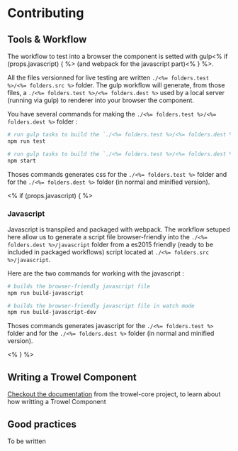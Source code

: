 # Contributing

## Tools & Workflow

The workflow to test into a browser the component is setted with gulp<% if (props.javascript) { %> (and webpack for the javascript part)<% } %>.

All the files versionned for live testing are written `./<%= folders.test %>/<%= folders.src %>` folder.
The gulp workflow will generate, from those files, a `./<%= folders.test %>/<%= folders.dest %>` used by a local server (running via gulp) to renderer into your browser the component.

You have several commands for making the `./<%= folders.test %>/<%= folders.dest %>` folder :

```sh
# run gulp tasks to build the `./<%= folders.test %>/<%= folders.dest %>` folder
npm run test

# run gulp tasks to build the `./<%= folders.test %>/<%= folders.dest %>` folder in watch mode, and setup a localserver with livereload
npm start
```

Thoses commands generates css for the `./<%= folders.test %>` folder and for the `./<%= folders.dest %>` folder (in normal and minified version).


<% if (props.javascript) { %>
### Javascript
Javascript is transpiled and packaged with webpack. The workflow setuped here allow us to generate a script file browser-friendly into the `./<%= folders.dest %>/javascript` folder from a es2015 friendly (ready to be included in packaged workflows) script located at `./<%= folders.src %>/javascript`.

Here are the two commands for working with the javascript :

```sh
# builds the browser-friendly javascript file
npm run build-javascript

# builds the browser-friendly javascript file in watch mode
npm run build-javascript-dev
```

Thoses commands generates javascript for the `./<%= folders.test %>` folder and for the `./<%= folders.dest %>` folder (in normal and minified version).


<% } %>
## Writing a Trowel Component
[Checkout the documentation](https://github.com/Trowel/Trowel/blob/master/doc/3-create-your-own-trowel-component.md) from the trowel-core project, to learn about how writting a Trowel Component

## Good practices
To be written
